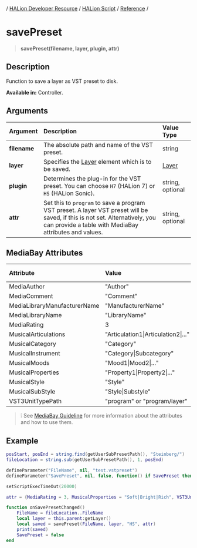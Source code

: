/ [HALion Developer Resource](../../HALion-Developer-Resource.md) / [HALion Script](./HALion-Script.md) / [Reference](./Reference.md) /

# savePreset

>**savePreset(filename, layer, plugin, attr)**

## Description

 Function to save a layer as VST preset to disk.

 **Available in:** Controller.

 ## Arguments

|Argument|Description|Value Type|
|:-|:-|:-|
|**filename**|The absolute path and name of the VST preset.|string|
|**layer**|Specifies the [Layer](./Layer.md) element which is to be saved.|[Layer](./Layer.md)|
|**plugin**|Determines the plug-in for the VST preset. You can choose ``H7`` (HALion 7) or ``HS`` (HALion Sonic). |string, optional|
|**attr**|Set this to ``program`` to save a program VST preset. A layer VST preset will be saved, if this is not set. Alternatively, you can provide a table with MediaBay attributes and values.|string, optional|

## MediaBay Attributes

|Attribute|Value|Value Type|
|:-|:-|:-|
|MediaAuthor|"Author"|string|
|MediaComment|"Comment"|string|
|MediaLibraryManufacturerName|"ManufacturerName"|string|
|MediaLibraryName|"LibraryName"|string|
|MediaRating|3|integer|
|MusicalArticulations|"Articulation1\|Articulation2\|..."|string|
|MusicalCategory|"Category"|string|
|MusicalInstrument|"Category\|Subcategory"|string|
|MusicalMoods|"Mood1\|Mood2\|..."|string|
|MusicalProperties|"Property1\|Property2\|..."|string|
|MusicalStyle|"Style"|string|
|MusicalSubStyle|"Style\|Substyle"|string|
|VST3UnitTypePath|"program" or "program/layer"|string|

>&#10069; See [MediaBay Guideline](../../HALion-Tutorials-Guidelines/pages/MediaBay-Guideline.md) for more information about the attributes and how to use them.

## Example

```lua
posStart, posEnd = string.find(getUserSubPresetPath(), "Steinberg/")
fileLocation = string.sub(getUserSubPresetPath(), 1, posEnd)

defineParameter("FileName", nil, "test.vstpreset")
defineParameter("SavePreset", nil, false, function() if SavePreset then onSavePresetChanged() end end)

setScriptExecTimeOut(20000)

attr = {MediaRating = 3, MusicalProperties = "Soft|Bright|Rich", VST3UnitTypePath = "program",}

function onSavePresetChanged()
	FileName = fileLocation..FileName
	local layer = this.parent:getLayer()
	local saved = savePreset(FileName, layer, "HS", attr)
	print(saved)
	SavePreset = false
end
```
